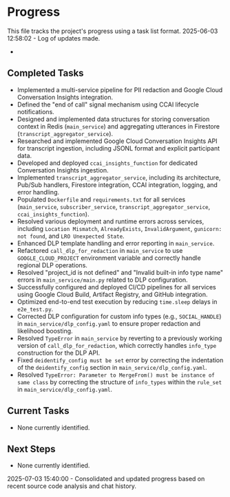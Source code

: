 # Progress

This file tracks the project's progress using a task list format.
2025-06-03 12:58:02 - Log of updates made.

*

## Completed Tasks

*   Implemented a multi-service pipeline for PII redaction and Google Cloud Conversation Insights integration.
*   Defined the "end of call" signal mechanism using CCAI lifecycle notifications.
*   Designed and implemented data structures for storing conversation context in Redis (`main_service`) and aggregating utterances in Firestore (`transcript_aggregator_service`).
*   Researched and implemented Google Cloud Conversation Insights API for transcript ingestion, including JSONL format and explicit participant data.
*   Developed and deployed `ccai_insights_function` for dedicated Conversation Insights ingestion.
*   Implemented `transcript_aggregator_service`, including its architecture, Pub/Sub handlers, Firestore integration, CCAI integration, logging, and error handling.
*   Populated `Dockerfile` and `requirements.txt` for all services (`main_service`, `subscriber_service`, `transcript_aggregator_service`, `ccai_insights_function`).
*   Resolved various deployment and runtime errors across services, including `Location Mismatch`, `AlreadyExists`, `InvalidArgument`, `gunicorn: not found`, and `LRO Unexpected State`.
*   Enhanced DLP template handling and error reporting in `main_service`.
*   Refactored `call_dlp_for_redaction` in `main_service` to use `GOOGLE_CLOUD_PROJECT` environment variable and correctly handle regional DLP operations.
*   Resolved "project_id is not defined" and "Invalid built-in info type name" errors in `main_service/main.py` related to DLP configuration.
*   Successfully configured and deployed CI/CD pipelines for all services using Google Cloud Build, Artifact Registry, and GitHub integration.
*   Optimized end-to-end test execution by reducing `time.sleep` delays in `e2e_test.py`.
*   Corrected DLP configuration for custom info types (e.g., `SOCIAL_HANDLE`) in `main_service/dlp_config.yaml` to ensure proper redaction and likelihood boosting.
*   Resolved `TypeError` in `main_service` by reverting to a previously working version of `call_dlp_for_redaction`, which correctly handles `info_type` construction for the DLP API.
*   Fixed `deidentify_config must be set` error by correcting the indentation of the `deidentify_config` section in `main_service/dlp_config.yaml`.
*   Resolved `TypeError: Parameter to MergeFrom() must be instance of same class` by correcting the structure of `info_types` within the `rule_set` in `main_service/dlp_config.yaml`.

## Current Tasks

*   None currently identified.

## Next Steps

*   None currently identified.

2025-07-03 15:40:00 - Consolidated and updated progress based on recent source code analysis and chat history.